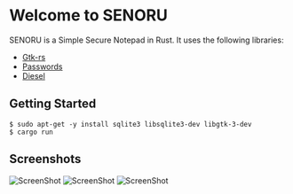 # Welcome to SENORU

SENORU is a Simple Secure Notepad in Rust.  It uses the following libraries:

- [Gtk-rs](https://gtk-rs.org/)
- [Passwords](https://docs.rs/passwords/3.1.2/passwords/)
- [Diesel](http://diesel.rs/)


## Getting Started

```
$ sudo apt-get -y install sqlite3 libsqlite3-dev libgtk-3-dev
$ cargo run
```

## Screenshots

![ScreenShot](https://raw.github.com/jdr0887/senoru/master/senoru-login.png)
![ScreenShot](https://raw.github.com/jdr0887/senoru/master/senoru-main-window.png)
![ScreenShot](https://raw.github.com/jdr0887/senoru/master/senoru-generate-password.png)
